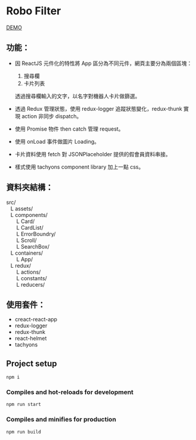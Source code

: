 # Robo Filter

[DEMO](https://jyun9504.github.io/robo-filter/)

## 功能：

- 因 ReactJS 元件化的特性將 App 區分為不同元件，網頁主要分為兩個區塊：

  1. 搜尋欄
  2. 卡片列表

   透過搜尋欄輸入的文字，以名字對機器人卡片做篩選。

- 透過 Redux 管理狀態，使用 redux-logger 追蹤狀態變化，redux-thunk 實現 action 非同步 dispatch。

- 使用 Promise 物件 then catch 管理 request。

- 使用 onLoad 事件做圖片 Loading。

- 卡片資料使用 fetch 對 JSONPlaceholder 提供的假會員資料串接。

- 樣式使用 tachyons component library 加上一點 css。

## 資料夾結構：
src/  
&nbsp; &nbsp;L assets/   
&nbsp; &nbsp;L components/  
&nbsp; &nbsp; &nbsp; &nbsp;L Card/  
&nbsp; &nbsp; &nbsp; &nbsp;L CardList/  
&nbsp; &nbsp; &nbsp; &nbsp;L ErrorBoundry/  
&nbsp; &nbsp; &nbsp; &nbsp;L Scroll/  
&nbsp; &nbsp; &nbsp; &nbsp;L SearchBox/  
&nbsp; &nbsp;L containers/  
&nbsp; &nbsp; &nbsp; &nbsp;L App/  
&nbsp; &nbsp;L redux/  
&nbsp; &nbsp; &nbsp; &nbsp;L actions/  
&nbsp; &nbsp; &nbsp; &nbsp;L constants/  
&nbsp; &nbsp; &nbsp; &nbsp;L reducers/  
  
## 使用套件：
- creact-react-app
- redux-logger
- redux-thunk
- react-helmet
- tachyons

## Project setup
```
npm i
```

### Compiles and hot-reloads for development
```
npm run start
```

### Compiles and minifies for production
```
npm run build
```